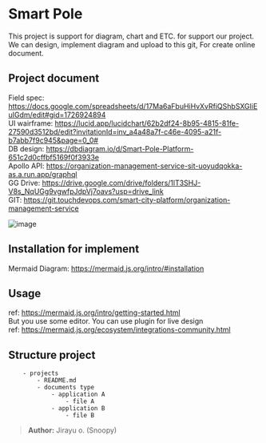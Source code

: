 # Smart Pole
This project is support for diagram, chart and ETC. for support our project.
We can design, implement diagram and upload to this git, For create online document.

## Project document
Field spec: https://docs.google.com/spreadsheets/d/17Ma6aFbuHiHvXvRfiQShbSXGIiEuIGdm/edit#gid=1726924894 <br>
UI wairframe: https://lucid.app/lucidchart/62b2df24-8b95-4815-81fe-27590d3512bd/edit?invitationId=inv_a4a48a7f-c46e-4095-a21f-b7abb7f9c945&page=0_0# <br>
DB design: https://dbdiagram.io/d/Smart-Pole-Platform-651c2d0cffbf5169f0f3933e <br>
Apollo API: https://organization-management-service-sit-uoyudqokka-as.a.run.app/graphql <br>
GG Drive: https://drive.google.com/drive/folders/1lT3SHJ-V8s_NqUGg9vgwfpJdpVj7oavs?usp=drive_link <br>
GIT: https://git.touchdevops.com/smart-city-platform/organization-management-service <br>

![image](https://mma.prnewswire.com/media/1853144/WildBrain_Ltd__WildBrain_CPLG%20Adds_Consumer_Products_Agency_Righ.jpg?p=facebook)


## Installation for implement
Mermaid Diagram: https://mermaid.js.org/intro/#installation

## Usage
ref: https://mermaid.js.org/intro/getting-started.html <br>
But you use some editor. You can use plugin for live design <br>
ref: https://mermaid.js.org/ecosystem/integrations-community.html

## Structure project
```
    - projects
        - README.md
        - documents type
            - application A
                - file A
            - application B
                - file B
```

> **Author:** Jirayu o. (Snoopy)